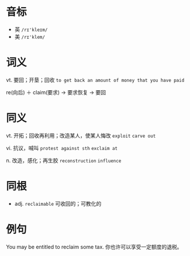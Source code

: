 # 音标

- 英 `/rɪ'kleɪm/`
- 美 `/rɪ'klem/`

# 词义

vt. 要回；开垦；回收
`to get back an amount of money that you have paid`



re(向后) ＋ claim(要求) → 要求恢复 → 要回

# 同义

vt. 开拓；回收再利用；改造某人，使某人悔改
`exploit` `carve out`

vi. 抗议，喊叫
`protest against sth` `exclaim at`

n. 改造，感化；再生胶
`reconstruction` `influence`

# 同根

- adj. `reclaimable` 可收回的；可教化的

# 例句

You may be entitled to reclaim some tax.
你也许可以享受一定额度的退税。


